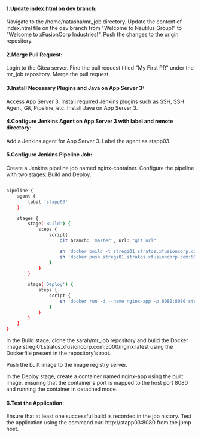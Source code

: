 #### 1.Update index.html on dev branch:

Navigate to the /home/natasha/mr_job directory.
Update the content of index.html file on the dev branch from "Welcome to Nautilus Group!" to "Welcome to xFusionCorp Industries!".
Push the changes to the origin repository.

#### 2.Merge Pull Request:

Login to the Gitea server.
Find the pull request titled "My First PR" under the mr_job repository.
Merge the pull request.

#### 3.Install Necessary Plugins and Java on App Server 3:

Access App Server 3.
Install required Jenkins plugins such as SSH, SSH Agent, Git, Pipeline, etc.
Install Java on App Server 3.

#### 4.Configure Jenkins Agent on App Server 3 with label and remote directory:

Add a Jenkins agent for App Server 3.
Label the agent as stapp03.

#### 5.Configure Jenkins Pipeline Job:

Create a Jenkins pipeline job named nginx-container.
Configure the pipeline with two stages: Build and Deploy.
```bash

pipeline {
    agent {
        label 'stapp03'
    }

    stages {
        stage('Build') {
            steps {
                script{
                    git branch: 'master', url: "git url"

                    sh 'docker build -t stregi01.stratos.xfusioncorp.com:5000/nginx:latest .'
                    sh 'docker push stregi01.stratos.xfusioncorp.com:5000'
                }
            }
        }

        stage('Deploy') {
            steps {
                script {
                    sh 'docker run -d --name nginx-app -p 8080:8080 stregi01.stratos.xfusioncorp.com:5000/nginx:latest'
                }
            }
        }
    }
}

```

In the Build stage, clone the sarah/mr_job repository and build the Docker image stregi01.stratos.xfusioncorp.com:5000/nginx:latest using the Dockerfile present in the repository's root.

Push the built image to the image registry server.

In the Deploy stage, create a container named nginx-app using the built image, ensuring that the container's port is mapped to the host port 8080 and running the container in detached mode.

#### 6.Test the Application:

Ensure that at least one successful build is recorded in the job history.
Test the application using the command curl http://stapp03:8080 from the jump host.